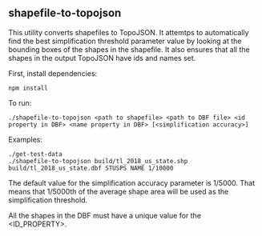 ## shapefile-to-topojson

This utility converts shapefiles to TopoJSON.
It attemtps to automatically find the best simplification threshold parameter value by looking
at the bounding boxes of the shapes in the shapefile.
It also ensures that all the shapes in the output TopoJSON have ids and names set.

First, install dependencies:

    npm install

To run:

    ./shapefile-to-topojson <path to shapefile> <path to DBF file> <id property in DBF> <name property in DBF> [<simplification accuracy>]


Examples:

    ./get-test-data
    ./shapefile-to-topojson build/tl_2018_us_state.shp build/tl_2018_us_state.dbf STUSPS NAME 1/10000

The default value for the simplification accuracy parameter is 1/5000.
That means that 1/5000th of the average shape area will be used as the simplification threshold.

All the shapes in the DBF must have a unique value for the <ID_PROPERTY>.
